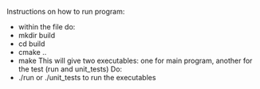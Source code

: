 Instructions on how to run program:
- within the file do:
- mkdir build
- cd build
- cmake ..
- make 
This will give two executables: one for main program, another for the test (run and unit_tests)
 Do:
 - ./run or ./unit_tests to run the executables
